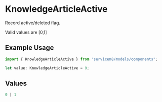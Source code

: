 # KnowledgeArticleActive

Record active/deleted flag. 

Valid values are [0,1]

## Example Usage

```typescript
import { KnowledgeArticleActive } from "servicem8/models/components";

let value: KnowledgeArticleActive = 0;
```

## Values

```typescript
0 | 1
```